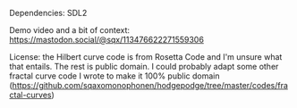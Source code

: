 Dependencies: SDL2

Demo video and a bit of context: https://mastodon.social/@sqx/113476622271559306

License: the Hilbert curve code is from Rosetta Code and I'm unsure what that
entails. The rest is public domain. I could probably adapt some other fractal
curve code I wrote to make it 100% public domain
(https://github.com/sqaxomonophonen/hodgepodge/tree/master/codes/fractal-curves)
